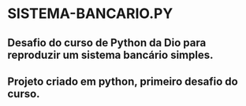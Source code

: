 # SISTEMA-BANCARIO.PY
## Desafio do curso de Python da Dio para reproduzir um sistema bancário simples.
## Projeto criado em python, primeiro desafio do curso. 
